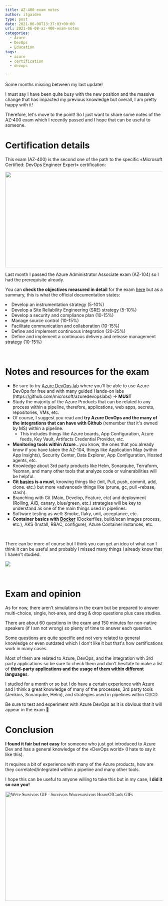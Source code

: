 ```yaml
---
title: AZ-400 exam notes
author: itgaiden
type: post
date: 2021-06-08T13:37:03+00:00
url: 2021-06-08-az-400-exam-notes
categories:
  - Azure
  - DevOps
  - Education
tags:
  - azure
  - certification
  - devops

---
```

<span >Some months missing between my last update!</span>

<span >I must say I have been quite busy with the new position and the massive change that has impacted my previous knowledge but overall, I am pretty happy with it!</span>

<span >Therefore, let's move to the point! So I just want to share some notes of the AZ-400 exam which I recently passed and I hope that can be useful to someone.</span>

# Certification details

<span >This exam (AZ-400) is the second one of the path to the specific «Microsoft Certified: DevOps Engineer Expert» certification:</span>

<span ><img loading="lazy" class="alignnone wp-image-1911 size-full" src="/wp-content/uploads/2021/06/Paths.png" alt="" width="1014" height="305" srcset="/wp-content/uploads/2021/06/Paths.png 1014w, /wp-content/uploads/2021/06/Paths-300x90.png 300w, /wp-content/uploads/2021/06/Paths-768x231.png 768w" sizes="(max-width: 1014px) 100vw, 1014px" /></span>

<span >Last month I passed the Azure Administrator Associate exam (AZ-104) so I had the prerequisite already.</span>

<span >You can<strong> check the objectives measured in detail</strong> for the exam <a href="https://query.prod.cms.rt.microsoft.com/cms/api/am/binary/RE3VP8d">here</a> but as a summary, this is what the official documentation states:</span>

<li class="font-size-s">
  <span >Develop an instrumentation strategy (5-10%)</span>
</li>
<li class="font-size-s">
  <span >Develop a Site Reliability Engineering (SRE) strategy (5-10%)</span>
</li>
<li class="font-size-s">
  <span >Develop a security and compliance plan (10-15%)</span>
</li>
<li class="font-size-s">
  <span >Manage source control (10-15%)</span>
</li>
<li class="font-size-s">
  <span >Facilitate communication and collaboration (10-15%)</span>
</li>
<li class="font-size-s">
  <span >Define and implement continuous integration (20-25%)</span>
</li>
<li class="font-size-s">
  <span >Define and implement a continuous delivery and release management strategy (10-15%)</span>
</li>

&nbsp;

# Notes and resources for the exam

<ul style="list-style-type: square;">
  <li>
    <span >Be sure to try <a href="https://azuredevopslabs.com">Azure DevOps lab</a> where you'll be able to use Azure DevOps for free and with many guided Hands-on labs (https://github.com/microsoft/azuredevopslabs) → <strong>MUST<br /> </strong></span>
  </li>
  <li>
    <span ><span >Study the majority of the Azure Products that can be related to any process within a pipeline, therefore, applications, web apps, secrets, repositories, VMs, etc.</span></span>
  </li>
  <li>
    <span >Of course, I suggest you read and <strong>try Azure DevOps and the many of the integrations that can have with Github</strong> (remember that it's owned by MS) within a pipeline.</span> <ul>
      <li>
        <span ><span >This includes things like Azure boards, App Configuration, Azure feeds, Key Vault, Artifacts Credential Provider, etc.</span></span>
      </li>
    </ul>
  </li>
  
  <li>
    <span ><span ><strong>Monitoring tools within Azure</strong>&#8230;you know, the ones that you already know if you have taken the AZ-104, things like Application Map (within App Insights), Security Center, Data Explorer, App Configuration, Hosted agents, etc.</span></span>
  </li>
  <li>
    <span ><span >Knowledge about 3rd party products like Helm, Sonarqube, Terraform, Yeoman, and many other tools that analyze code or vulnerabilities will be helpful.</span></span>
  </li>
  <li>
    <span ><span ><strong>Git <a href="https://git-scm.com/book/en/v2/Git-Basics-Getting-a-Git-Repository">basics</a> is a must</strong>, knowing things like (init, Pull, push, commit, add, clone. etc.) but more «advanced» things like (prune, gc, pull &#8211;rebase, stash).</span></span>
  </li>
  <li>
    <span ><span >Branching with Git (Main, Develop, Feature, etc) and deployment (Rolling, A/B, canary, blue/green, etc.) strategies will be key to understand as one of the main things used in pipelines.</span></span>
  </li>
  <li>
    <span ><span >Software testing as well: Smoke, flaky, unit, acceptance, etc.</span></span>
  </li>
  <li>
    <span ><strong>Container basics with <a href="https://docs.docker.com/develop/">Docker</a></strong> (Dockerfiles, build/scan images process, etc.), AKS (Install, RBAC, configure), Azure Container instances, etc.</span>
  </li>
</ul>

&nbsp;

<span >There can be more of course but I think you can get an idea of what can I think it can be useful and probably I missed many things I already know that I haven't studied.</span>

<span style="font-family: Nunito;"><img src="https://media.giphy.com/media/UQVSeEmqW2lChnm4OQ/giphy.gif" /></span>

&nbsp;

# Exam and opinion

<span >As for now, there aren't simulations in the exam but be prepared to answer multi-choice, single, hot-area, and drag & drop questions plus case studies.</span>

<span >There are about 60 questions in the exam and 150 minutes for non-native speakers (if I am not wrong) so plenty of time to answer each question.</span>

<span >Some questions are quite specific and not very related to general knowledge or even outdated which I don't like it but that's how certifications work in many cases.</span>

 <span >Most of them are related to Azure, DevOps, and the integration with 3rd party applications so be sure to check them and don't hesitate to make a list of <strong>third-party applications and the usage of them within different language</strong>s.</span>

<span >I studied for a month or so but I do have a certain experience with Azure and I think a great knowledge of many of the processes, 3rd party tools (Jenkins, Sonarqube, Helm), and strategies used in pipelines within CI/CD. </span>

<span >Be sure to test and experiment with Azure DevOps as it is obvious that it will appear in the exam 🙂</span>

# Conclusion

<span ><strong>I found it fair but not easy</strong> for someone who just got introduced to Azure Dev and has a general knowledge of the «DevOps world» (I hate to say it like this).</span>

<span >It requires a bit of experience with many of the Azure products, how are they correlated/integrated within a pipeline and many other tools.</span>

<span >I hope this can be useful to anyone willing to take this but in my case, <strong>I did it so can you!</strong></span>

<span style="font-family: Nunito;"><img loading="lazy" class="" src="https://media1.tenor.com/images/eb3860d824952e2b3b95367ac8b3d957/tenor.gif?itemid=5217520" alt="We're Survivors GIF - Survivors Wearesurvivors HouseOfCards GIFs" width="708" height="349" /></span>

&nbsp;

&nbsp;

&nbsp;
